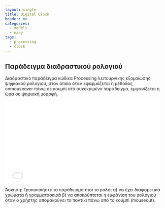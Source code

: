```yaml
---
layout: single
title: Digital Clock
header: no
categories:
  - models
  - easy
tags:
  - processing
  - clock
---
```



## Παράδειγμα διαδραστικού ρολογιού

Διαδραστικό παράδειγμα κώδικα Processing λειτουργικής εξομοίωσης ψηφιακού ρολογιού, στον οποίο όταν εφαρμόζεται η μέθοδος onmouseover πάνω σε κουμπί στο συκεκριμένο παράδειγμα, εμφανίζεται η ώρα σε ψηφιακή μορρφή.

<iframe height='265' scrolling='no' title='HCI Example 2' src='//codepen.io/antonis-giannios/embed/jQKwLM/?height=265&theme-id=0&default-tab=css,result' frameborder='no' allowtransparency='true' allowfullscreen='true' style='width: 100%;'>See the Pen <a href='https://codepen.io/antonis-giannios/pen/jQKwLM/'>HCI Example 2</a> by Antonis Giannios (p13gian1) (<a href='https://codepen.io/antonis-giannios'>@antonis-giannios</a>) on <a href='https://codepen.io'>CodePen</a>.</iframe>

Άσκηση: Τροποποιήστε το παράδειγμα έτσι το ρολόι α) να έχει διαφορετικά χρώματα ή γραμματοσειρά β) να αποκρύπτεται η εμφάνιση του ρολογιού όταν ο χρήστης απομακρύνει το ποντίκι πάνω από το κουμπί (mouseout).
